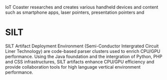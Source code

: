 IoT Coaster researches and creates various handheld devices and content such as smartphone apps, laser pointers, presentation pointers and 



SILT
====

SILT Artifact Deployment Environment (Semi-Conductor Intergrated Circuit Liner Technology) are code-based parser clusters used to enrich CPU/GPU performance. Using the Java foundation and the intergration of Python, PHP and CSS infrastructures, SILT artifacts enhance CPU/GPU efficiency and provide collaboration tools for high language vertical environment performance.
